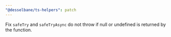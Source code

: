 ```yaml
---
"@desselbane/ts-helpers": patch
---
```


Fix `safeTry` and `safeTryAsync` do not throw if null or undefined is returned by the function.
